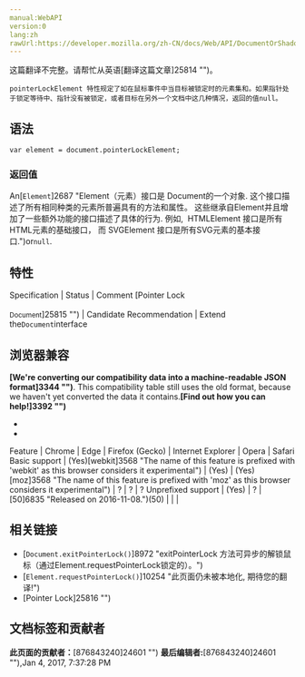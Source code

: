 ```yaml
---
manual:WebAPI
version:0
lang:zh
rawUrl:https://developer.mozilla.org/zh-CN/docs/Web/API/DocumentOrShadowRoot/pointerLockElement
---
```




这篇翻译不完整。请帮忙从英语[翻译这篇文章]25814 "")。






`pointerLockElement 特性规定了如在鼠标事件中当目标被锁定时的元素集和。如果指针处于锁定等待中、指针没有被锁定，或者目标在另外一个文档中这几种情况，返回的值null。`


## 语法<a name="语法"></a>

```
var element = document.pointerLockElement;

```

### 返回值<a name="返回值"></a>


An[`Element`]2687 "Element（元素）接口是 Document的一个对象. 这个接口描述了所有相同种类的元素所普遍具有的方法和属性。 这些继承自Element并且增加了一些额外功能的接口描述了具体的行为. 例如,  HTMLElement 接口是所有HTML元素的基础接口， 而 SVGElement 接口是所有SVG元素的基本接口.")or`null`.


## 特性<a name="特性"></a>
Specification | Status | Comment 
[Pointer Lock<br></br><small>Document</small>]25815 "") | Candidate Recommendation | Extend the`Document`interface 


## 浏览器兼容<a name="Browser_compatibility"></a>


**[We&#39;re converting our compatibility data into a machine-readable JSON format]3344 "")**. This compatibility table still uses the old format, because we haven&#39;t yet converted the data it contains.**[Find out how you can help!]3392 "")**


* 
* 
Feature | Chrome | Edge | Firefox (Gecko) | Internet Explorer | Opera | Safari 
Basic support | (Yes)[webkit]3568 "The name of this feature is prefixed with 'webkit' as this browser considers it experimental") | (Yes) | (Yes)[moz]3568 "The name of this feature is prefixed with 'moz' as this browser considers it experimental") | ? | ? | ? 
Unprefixed support | (Yes) | ? | [50]6835 "Released on 2016-11-08.")(50) |  |  |  




## 相关链接<a name="相关链接"></a>

* [`Document.exitPointerLock()`]8972 "exitPointerLock 方法可异步的解锁鼠标（通过Element.requestPointerLock锁定的）。")
* [`Element.requestPointerLock()`]10254 "此页面仍未被本地化, 期待您的翻译!")
* [Pointer Lock]25816 "")



## 文档标签和贡献者
**此页面的贡献者：**[876843240]24601 "")
**最后编辑者:**[876843240]24601 ""),<time>Jan 4, 2017, 7:37:28 PM</time>



